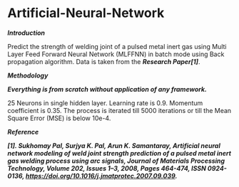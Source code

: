 # Artificial-Neural-Network
  
***Introduction***

 Predict the strength of welding joint of a pulsed metal inert gas using Multi Layer Feed Forward Neural Network (MLFFNN) in batch
mode using Back propagation algorithm. Data is taken from the ***Research Paper[1]***. 

***Methodology***

***Everything is from scratch without application of any framework.***

25 Neurons in single hidden layer. Learning rate is 0.9. Momentum coefficient is 0.35.
The process is iterated till 5000 iterations or till the Mean Square Error (MSE) is below 10e-4.


***Reference***

***[1]. Sukhomay Pal, Surjya K. Pal, Arun K. Samantaray, Artificial neural network modeling of weld joint strength prediction of a pulsed metal inert gas welding process using arc signals, Journal of Materials Processing Technology, Volume 202, Issues 1–3, 2008, Pages 464-474, ISSN 0924-0136, https://doi.org/10.1016/j.jmatprotec.2007.09.039.***

